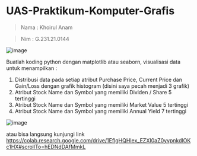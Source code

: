 # UAS-Praktikum-Komputer-Grafis

> Nama : Khoirul Anam

> Nim : G.231.21.0144

![image](https://github.com/Anamkhoirull001/UAS-Praktikum-Komputer-Grafis/assets/110075674/7d64be4f-678c-4e94-87c6-c78c80ae3da6)

Buatlah koding python dengan matplotlib atau seaborn, visualisasi data untuk menampilkan :


1.   Distribusi data pada setiap atribut Purchase Price, Current Price dan Gain/Loss dengan grafik histogram (disini saya pecah menjadi 3 grafik)
2.   Atribut Stock Name dan Symbol yang memiliki Dividen / Share 5 tertinggi
3.   Atribut Stock Name dan Symbol yang memiliki Market Value 5 tertinggi
4.   Atribut Stock Name dan Symbol yang memiliki Annual Yield 7 tertinggi


  ![image](https://github.com/Anamkhoirull001/UAS-Praktikum-Komputer-Grafis/assets/110075674/b35908db-eced-402a-8fff-6a9ad40545a8)

atau bisa langsung kunjungi link https://colab.research.google.com/drive/1EflgHQHIex_EZXI0aZ0yvpnkdlOKc1HX#scrollTo=hEDNdDAfMmkL
